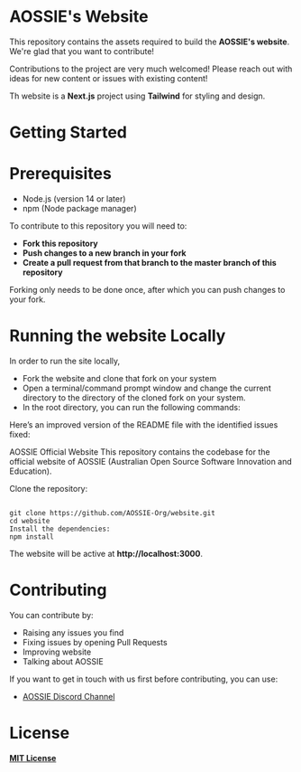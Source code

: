
# **AOSSIE's Website**

This repository contains the assets required to build the **AOSSIE's website**. We're glad that you want to contribute!

Contributions to the project are very much welcomed! Please reach out with ideas for new content or issues with existing content!

Th website is a **Next.js** project using **Tailwind** for styling and design.

# **Getting Started**

# **Prerequisites**

- Node.js (version 14 or later)
- npm (Node package manager)
  
To contribute to this repository you will need to:
- **Fork this repository**
- **Push changes to a new branch in your fork**
- **Create a pull request from that branch to the master branch of this repository**

Forking only needs to be done once, after which you can push changes to your fork.

# **Running the website Locally**

In order to run the site locally,
- Fork the website and clone that fork on your system
- Open a terminal/command prompt window and change the current directory to the directory of the cloned fork on your system.
- In the root directory, you can run the following commands:

Here’s an improved version of the README file with the identified issues fixed:

AOSSIE Official Website
This repository contains the codebase for the official website of AOSSIE (Australian Open Source Software Innovation and Education).


Clone the repository:
```

git clone https://github.com/AOSSIE-Org/website.git
cd website
Install the dependencies:
npm install
```
The website will be active at **http://localhost:3000**.


# **Contributing**

You can contribute by:

* Raising any issues you find
* Fixing issues by opening Pull Requests
* Improving website
* Talking about AOSSIE


If you want to get in touch with us first before contributing, you can use:

* [AOSSIE Discord Channel](https://discord.gg/hjUhu33uAn)


# **License**

[**MIT License**](https://choosealicense.com/licenses/mit/)
